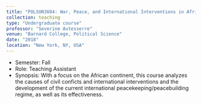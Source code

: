 ```yaml
---
title: "POLSUN3604: War, Peace, and International Interventions in Africa"
collection: teaching
type: "Undergraduate course"
professor: "Severine Autesserre" 
venue: "Barnard College, Political Science"
date: "2018"
location: "New York, NY, USA"
---
```

* Semester: Fall
* Role: Teaching Assistant
* Synopsis: With a focus on the African continent, this course analyzes the causes of civil conficts and international interventions and the development of the current international peacekeeping/peacebuilding regime, as well as its effectiveness.